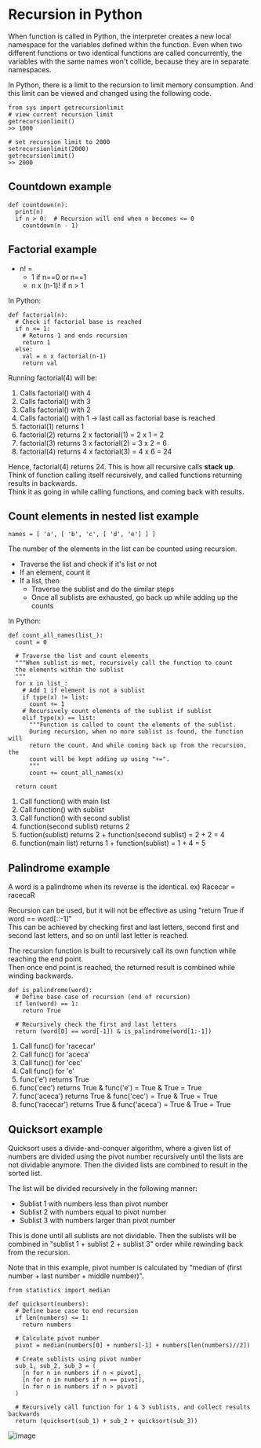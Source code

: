 # Recursion in Python
When function is called in Python, the interpreter creates a new local namespace for the variables defined within the function.
Even when two different functions or two identical functions are called concurrently, the variables with the same names won't collide, 
because they are in separate namespaces.

In Python, there is a limit to the recursion to limit memory consumption. And this limit can be viewed and changed using the following code.

    from sys import getrecursionlimit
    # view current recursion limit
    getrecursionlimit()
    >> 1000
    
    # set recursion limit to 2000
    setrecursionlimit(2000)
    getrecursionlimit()
    >> 2000
  
## Countdown example
    def countdown(n):
      print(n)
      if n > 0:  # Recursion will end when n becomes <= 0
        countdown(n - 1)

## Factorial example
- n! = 
  - 1 if n==0 or n==1
  - n x (n-1)! if n > 1

In Python:

    def factorial(n):
      # Check if factorial base is reached
      if n <= 1:  
        # Returns 1 and ends recursion
        return 1
      else:
        val = n x factorial(n-1)
        return val
        
Running factorial(4) will be:

1. Calls factorial() with 4
2. Calls factorial() with 3
3. Calls factorial() with 2
4. Calls factorial() with 1 -> last call as factorial base is reached
5. factorial(1) returns 1
6. factorial(2) returns 2 x factorial(1) = 2 x 1 = 2
7. factorial(3) returns 3 x factorial(2) = 3 x 2 = 6
8. factorial(4) returns 4 x factorial(3) = 4 x 6 = 24

Hence, factorial(4) returns 24. This is how all recursive calls <b>stack up</b>.<br>
Think of function calling itself recursively, and called functions returning results in backwards.<br>
Think it as going in while calling functions, and coming back with results.

## Count elements in nested list example
    names = [ 'a', [ 'b', 'c', [ 'd', 'e'] ] ]
    
 The number of the elements in the list can be counted using recursion.
 - Traverse the list and check if it's list or not
 - If an element, count it
 - If a list, then
   - Traverse the sublist and do the similar steps
   - Once all sublists are exhausted, go back up while adding up the counts

In Python:

    def count_all_names(list_):
      count = 0

      # Traverse the list and count elements
      """When sublist is met, recursively call the function to count 
      the elements within the sublist
      """
      for x in list_:  
        # Add 1 if element is not a sublist
        if type(x) != list:
          count += 1
        # Recursively count elements of the sublist if sublist
        elif type(x) == list:
          """Function is called to count the elements of the sublist.
          During recursion, when no more sublist is found, the function will
          return the count. And while coming back up from the recursion, the
          count will be kept adding up using "+=".
          """
          count += count_all_names(x)

      return count
      
 1. Call function() with main list
 2. Call function() with sublist
 3. Call function() with second sublist
 4. function(second sublist) returns 2
 5. fuction(sublist) returns 2 + function(second sublist) = 2 + 2 = 4
 6. function(main list) returns 1 + function(sublist) = 1 + 4 = 5

## Palindrome example
A word is a palindrome when its reverse is the identical. ex) Racecar = racecaR

Recursion can be used, but it will not be effective as using "return True if word == word\[::-1\]"<br>
This can be achieved by checking first and last letters, second first and second last letters, and so on
until last letter is reached.

The recursion function is built to recursively call its own function while reaching the end point. <br>
Then once end point is reached, the returned result is combined while winding backwards.

    def is_palindrome(word):
      # Define base case of recursion (end of recursion)
      if len(word) == 1:
        return True
      
      # Recursively check the first and last letters
      return (word[0] == word[-1]) & is_palindrome(word[1:-1])
      
1. Call func() for 'racecar'
2. Call func() for 'aceca'
3. Call func() for 'cec'
4. Call func() for 'e'
5. func('e') returns True
6. func('cec') returns True & func('e') = True & True = True
7. func('aceca') returns True & func('cec') = True & True = True
8. func('racecar') returns True & func('aceca') = True & True = True
           
## Quicksort example
Quicksort uses a divide-and-conquer algorithm, where a given list of numbers are divided using the pivot number recursively until the lists 
are not dividable anymore. Then the divided lists are combined to result in the sorted list.

The list will be divided recursively in the following manner:
- Sublist 1 with numbers less than pivot number
- Sublist 2 with numbers equal to pivot number
- Sublist 3 with numbers larger than pivot number

This is done until all sublists are not dividable. Then the sublists will be combined in "sublist 1 + sublist 2 + sublist 3" order 
while rewinding back from the recursion.

Note that in this example, pivot number is calculated by "median of (first number + last number + middle number)".

    from statistics import median
    
    def quicksort(numbers):
      # Define base case to end recursion
      if len(numbers) <= 1:
        return numbers
      
      # Calculate pivot number
      pivot = median(numbers[0] + numbers[-1] + numbers[len(numbers)//2])
      
      # Create sublists using pivot number
      sub_1, sub_2, sub_3 = (
        [n for n in numbers if n < pivot],
        [n for n in numbers if n == pivot],
        [n for n in numbers if n > pivot]
      )
      
      # Recursively call function for 1 & 3 sublists, and collect results backwards
      return (quicksort(sub_1) + sub_2 + quicksort(sub_3))
      



![image](https://user-images.githubusercontent.com/46085656/179007664-0dc25dbb-f53d-4c74-9dac-f028d919ceb5.png)

    





